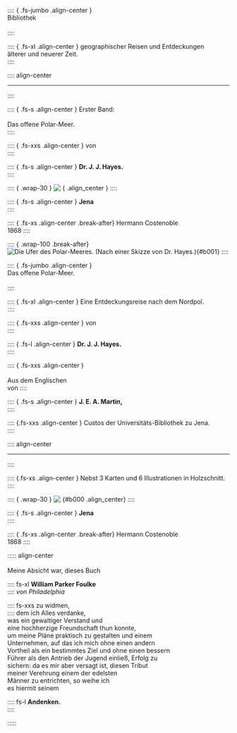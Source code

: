 :::: { .fs-jumbo .align-center }
<br />Bibliothek<br />
<br />
::::

:::: { .fs-xl .align-center }
geographischer Reisen und Entdeckungen<br />
älterer und neuerer Zeit.<br />
::::

:::: align-center
****
::::

:::: { .fs-s .align-center }
Erster Band:<br /><br />
Das offene Polar-Meer.<br />
::::

:::: { .fs-xxs .align-center }
von<br />
::::

:::: { .fs-s .align-center }
**Dr. J. J. Hayes.**<br />
::::

:::: { .wrap-30 }
![&nbsp;](Das_offene_Polarmeer_000.jpg ""){ .align_center }
::::

:::: { .fs-s .align-center }
**Jena**<br />
::::

:::: { .fs-xs .align-center .break-after}
Hermann Costenoble<br />
1868
::::

:::: { .wrap-100 .break-after}
![Die Ufer des Polar-Meeres. <small>(Nach einer Skizze von Dr. Hayes.)</small>](Das_offene_Polarmeer_001.jpg "Die Ufer des Polar-Meeres. <small>(Nach einer Skizze von Dr. Hayes.)</small>"){#b001}
::::

:::: { .fs-jumbo .align-center }
<br />Das offene Polar-Meer.<br />
<br />
::::

:::: { .fs-xl .align-center }
Eine Entdeckungsreise nach dem Nordpol.<br />
::::

:::: { .fs-xxs .align-center }
von<br />
::::

:::: { .fs-l .align-center }
**Dr. J. J. Hayes.**<br />
::::

:::: { .fs-xxs .align-center }
<br /><br />Aus dem Englischen<br />
von
::::

:::: { .fs-s .align-center }
**J. E. A. Martin,**<br />
::::

:::: {.fs-xxs .align-center }
Custos der Universitäts-Bibliothek zu Jena.<br />
::::

:::: align-center
****
::::

:::: {.fs-xs .align-center }
Nebst 3 Karten und 6 Illustrationen in Holzschnitt.<br />
::::

:::: { .wrap-30 }
![&nbsp;](Das_offene_Polarmeer_000.jpg ""){#b000 .align_center}
::::

:::: { .fs-s .align-center }
**Jena**<br />
::::

:::: { .fs-xs .align-center .break-after}
Hermann Costenoble<br />
1868
::::


::::: align-center
<br /><br />Meine Absicht war, dieses Buch<br />

:::: fs-xl
**William Parker Foulke**<br />
::::
*von Philadelphia*<br />

:::: fs-xxs
zu widmen,<br />
::::
dem ich Alles verdanke,<br />
was ein gewaltiger Verstand und<br />
eine hochherzige Freundschaft thun konnte,<br />
um meine Pläne praktisch zu gestalten und einem<br />
Unternehmen, auf das ich mich ohne einen andern<br />
Vortheil als ein bestimmtes Ziel und ohne einen bessern<br />
Führer als den Antrieb der Jugend einließ, Erfolg zu<br />
sichern: da es mir aber versagt ist, diesen Tribut<br />
meiner Verehrung einem der edelsten<br />
Männer zu entrichten, so weihe ich<br />
es hiermit seinem<br />

:::: fs-l
**Andenken.<br />**
::::

:::::
